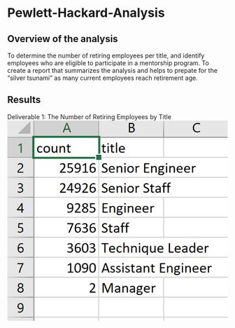 # Pewlett-Hackard-Analysis

## Overview of the analysis
To determine the number of retiring employees per title, and identify employees who are eligible to participate in a mentorship program. To create a report that summarizes the analysis and helps to prepate for the “silver tsunami” as many current employees reach retirement age. 

## Results
Deliverable 1: The Number of Retiring Employees by Title 
![](res/D1.png)
